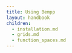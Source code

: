 ```yaml
---
title: Using Bempp
layout: handbook
children:
  - installation.md
  - grids.md
  - function_spaces.md
---
```

